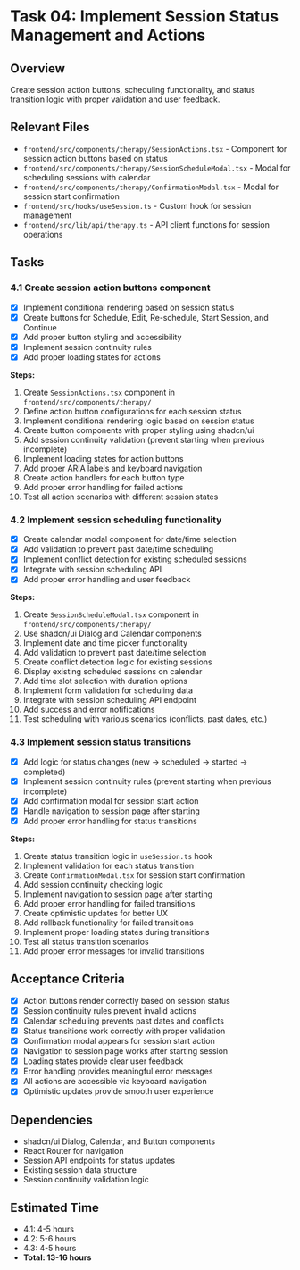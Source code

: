 # Task 04: Implement Session Status Management and Actions

## Overview
Create session action buttons, scheduling functionality, and status transition logic with proper validation and user feedback.

## Relevant Files
- `frontend/src/components/therapy/SessionActions.tsx` - Component for session action buttons based on status
- `frontend/src/components/therapy/SessionScheduleModal.tsx` - Modal for scheduling sessions with calendar
- `frontend/src/components/therapy/ConfirmationModal.tsx` - Modal for session start confirmation
- `frontend/src/hooks/useSession.ts` - Custom hook for session management
- `frontend/src/lib/api/therapy.ts` - API client functions for session operations

## Tasks

### 4.1 Create session action buttons component
- [x] Implement conditional rendering based on session status
- [x] Create buttons for Schedule, Edit, Re-schedule, Start Session, and Continue
- [x] Add proper button styling and accessibility
- [x] Implement session continuity rules
- [x] Add proper loading states for actions

**Steps:**
1. Create `SessionActions.tsx` component in `frontend/src/components/therapy/`
2. Define action button configurations for each session status
3. Implement conditional rendering logic based on session status
4. Create button components with proper styling using shadcn/ui
5. Add session continuity validation (prevent starting when previous incomplete)
6. Implement loading states for action buttons
7. Add proper ARIA labels and keyboard navigation
8. Create action handlers for each button type
9. Add proper error handling for failed actions
10. Test all action scenarios with different session states

### 4.2 Implement session scheduling functionality
- [x] Create calendar modal component for date/time selection
- [x] Add validation to prevent past date/time scheduling
- [x] Implement conflict detection for existing scheduled sessions
- [x] Integrate with session scheduling API
- [x] Add proper error handling and user feedback

**Steps:**
1. Create `SessionScheduleModal.tsx` component in `frontend/src/components/therapy/`
2. Use shadcn/ui Dialog and Calendar components
3. Implement date and time picker functionality
4. Add validation to prevent past date/time selection
5. Create conflict detection logic for existing sessions
6. Display existing scheduled sessions on calendar
7. Add time slot selection with duration options
8. Implement form validation for scheduling data
9. Integrate with session scheduling API endpoint
10. Add success and error notifications
11. Test scheduling with various scenarios (conflicts, past dates, etc.)

### 4.3 Implement session status transitions
- [x] Add logic for status changes (new → scheduled → started → completed)
- [x] Implement session continuity rules (prevent starting when previous incomplete)
- [x] Add confirmation modal for session start action
- [x] Handle navigation to session page after starting
- [x] Add proper error handling for status transitions

**Steps:**
1. Create status transition logic in `useSession.ts` hook
2. Implement validation for each status transition
3. Create `ConfirmationModal.tsx` for session start confirmation
4. Add session continuity checking logic
5. Implement navigation to session page after starting
6. Add proper error handling for failed transitions
7. Create optimistic updates for better UX
8. Add rollback functionality for failed transitions
9. Implement proper loading states during transitions
10. Test all status transition scenarios
11. Add proper error messages for invalid transitions

## Acceptance Criteria
- [x] Action buttons render correctly based on session status
- [x] Session continuity rules prevent invalid actions
- [x] Calendar scheduling prevents past dates and conflicts
- [x] Status transitions work correctly with proper validation
- [x] Confirmation modal appears for session start action
- [x] Navigation to session page works after starting session
- [x] Loading states provide clear user feedback
- [x] Error handling provides meaningful error messages
- [x] All actions are accessible via keyboard navigation
- [x] Optimistic updates provide smooth user experience

## Dependencies
- shadcn/ui Dialog, Calendar, and Button components
- React Router for navigation
- Session API endpoints for status updates
- Existing session data structure
- Session continuity validation logic

## Estimated Time
- 4.1: 4-5 hours
- 4.2: 5-6 hours
- 4.3: 4-5 hours
- **Total: 13-16 hours**
